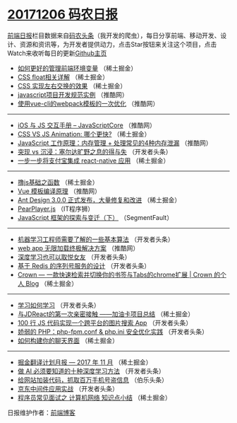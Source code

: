# [20171206 码农日报](http://hao.caibaojian.com/date/2017/12/06)

[前端日报](http://caibaojian.com/c/news)栏目数据来自[码农头条](http://hao.caibaojian.com/)（我开发的爬虫），每日分享前端、移动开发、设计、资源和资讯等，为开发者提供动力，点击Star按钮来关注这个项目，点击Watch来收听每日的更新[Github主页](https://github.com/kujian/frontendDaily)
* [如何更好的管理前端环境变量](http://hao.caibaojian.com/58836.html) （稀土掘金）
* [CSS float相关详解](http://hao.caibaojian.com/58834.html) （稀土掘金）
* [CSS 实现左右交换的效果](http://hao.caibaojian.com/58824.html) （稀土掘金）
* [javascript项目开发规范实例](http://hao.caibaojian.com/58813.html) （推酷网）
* [使用vue-cli的webpack模板的一次优化](http://hao.caibaojian.com/58807.html) （推酷网）

***
* [iOS 与 JS 交互手册 &#8211; JavaScriptCore](http://hao.caibaojian.com/58808.html) （推酷网）
* [CSS  VS  JS Animation: 哪个更快?](http://hao.caibaojian.com/58827.html) （稀土掘金）
* [JavaScript 工作原理：内存管理 + 处理常见的4种内存泄漏](http://hao.caibaojian.com/58812.html) （推酷网）
* [突现 vs 沉浸：塞尔达旷野之息的得与失](http://hao.caibaojian.com/58766.html) （开发者头条）
* [一步一步将支付宝集成 react-native 应用](http://hao.caibaojian.com/58825.html) （稀土掘金）

***
* [撸js基础之函数](http://hao.caibaojian.com/58829.html) （稀土掘金）
* [Vue 模板编译原理](http://hao.caibaojian.com/58809.html) （推酷网）
* [Ant Design 3.0.0 正式发布，大量修复和改进](http://hao.caibaojian.com/58833.html) （稀土掘金）
* [PearPlayer.js](http://hao.caibaojian.com/58900.html) （IT程序狮）
* [JavaScript 框架的探索与变迁（下）](http://hao.caibaojian.com/58806.html) （SegmentFault）

***
* [机器学习工程师需要了解的一些基本算法](http://hao.caibaojian.com/58760.html) （开发者头条）
* [web app 无限加载终极解决方案](http://hao.caibaojian.com/58816.html) （推酷网）
* [深度学习也可以取悦女友](http://hao.caibaojian.com/58765.html) （开发者头条）
* [基于 Redis 的序列号服务的设计](http://hao.caibaojian.com/58755.html) （开发者头条）
* [Crown &#8212; 一款快速检索并切换你的书签与Tabs的chrome扩展 | Crown 的个人 Blog](http://hao.caibaojian.com/58835.html) （稀土掘金）

***
* [学习如何学习](http://hao.caibaojian.com/58756.html) （开发者头条）
* [与JDReact的第一次亲密接触 ——加油卡项目总结](http://hao.caibaojian.com/58826.html) （稀土掘金）
* [​100 行 JS 代码实现一个跨平台的图片搜索 App](http://hao.caibaojian.com/58769.html) （开发者头条）
* [娇弱的 PHP：php-fpm.conf &amp; php.ini 安全优化实践](http://hao.caibaojian.com/58759.html) （开发者头条）
* [如何构建你的聊天界面](http://hao.caibaojian.com/58828.html) （稀土掘金）

***
* [掘金翻译计划月报 — 2017 年 11 月](http://hao.caibaojian.com/58830.html) （稀土掘金）
* [做 AI 必须要知道的十种深度学习方法](http://hao.caibaojian.com/58772.html) （开发者头条）
* [给网站加装代码，抓取百万手机号盗信息](http://hao.caibaojian.com/58896.html) （伯乐头条）
* [京东中间件应用实战](http://hao.caibaojian.com/58762.html) （开发者头条）
* [程序员常见面试之 计算机网络 知识点小结](http://hao.caibaojian.com/58831.html) （稀土掘金）

日报维护作者：[前端博客](http://caibaojian.com/) 